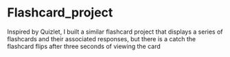 # Flashcard_project
Inspired by Quizlet, I built a similar flashcard project that displays a series of flashcards and their associated responses, but there is a catch the flashcard flips after three seconds of viewing the card
